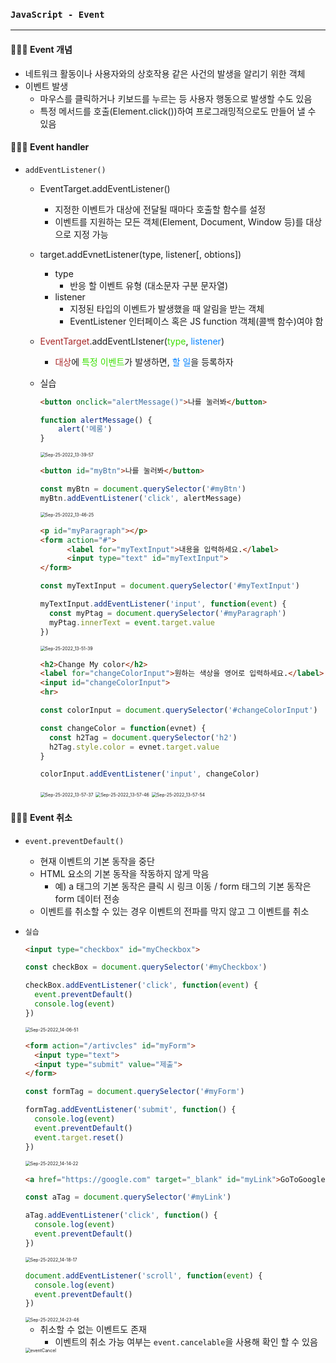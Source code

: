 ### `JavaScript - Event`

***

#### 👩🏻‍💻 Event 개념

- 네트워크 활동이나 사용자와의 상호작용 같은 사건의 발생을 알리기 위한 객체
- 이벤트 발생
  - 마우스를 클릭하거나 키보드를 누르는 등 사용자 행동으로 발생할 수도 있음
  - 특정 메서드를 호출(Element.click())하여 프로그래밍적으로도 만들어 낼 수 있음





#### 👩🏻‍💻 Event handler

- `addEventListener()`

  - EventTarget.addEventListener()

    - 지정한 이벤트가 대상에 전달될 때마다 호출할 함수를 설정
    - 이벤트를 지원하는 모든 객체(Element, Document, Window 등)를 대상으로 지정 가능

  - target.addEvnetListener(type, listener[, obtions])

    - type
      - 반응 할 이벤트 유형 (대소문자 구분 문자열)
    - listener
      - 지정된 타입의 이벤트가 발생했을 때 알림을 받는 객체
      - EventListener 인터페이스 혹은 JS function 객체(콜백 함수)여야 함

  - <span style='color: #A92727'>EventTarget</span>.addEventLIstener(<span style='color: #3ADF00'>type</span>, <span style='color: #0080FF'>listener</span>)

    - <span style='color: #A92727'>대상</span>에 <span style='color: #3ADF00'>특정 이벤트</span>가 발생하면, <span style='color: #0080FF'>할 일</span>을 등록하자

  - 실습

    ```html
    <button onclick="alertMessage()">나를 눌러봐</button>
    ```

    ```js
    function alertMessage() {
        alert('메롱') 
    }
    ```

    <img src="javascript_event.assets/Sep-25-2022_13-39-57.gif" alt="Sep-25-2022_13-39-57" style="zoom:50%;" />

    ```html
    <button id="myBtn">나를 눌러봐</button>
    ```

    ```js
    const myBtn = document.querySelector('#myBtn')
    myBtn.addEventListener('click', alertMessage)
    ```

    <img src="javascript_event.assets/Sep-25-2022_13-46-25.gif" alt="Sep-25-2022_13-46-25" style="zoom:50%;" />

    ```html
    <p id="myParagraph"></p>
    <form action="#">
          <label for="myTextInput">내용을 입력하세요.</label>
          <input type="text" id="myTextInput">
    </form>
    ```

    ```js
    const myTextInput = document.querySelector('#myTextInput')
    
    myTextInput.addEventListener('input', function(event) {
      const myPtag = document.querySelector('#myParagraph')
      myPtag.innerText = event.target.value
    })
    ```

    <img src="javascript_event.assets/Sep-25-2022_13-51-39.gif" alt="Sep-25-2022_13-51-39" style="zoom:50%;" />

    ```html
    <h2>Change My color</h2>
    <label for="changeColorInput">원하는 색상을 영어로 입력하세요.</label>
    <input id="changeColorInput">
    <hr>
    ```

    ```js
    const colorInput = document.querySelector('#changeColorInput')
    
    const changeColor = function(evnet) {
      const h2Tag = document.querySelector('h2')
      h2Tag.style.color = evnet.target.value
    }
    
    colorInput.addEventListener('input', changeColor)
    ```

    <img src="javascript_event.assets/Sep-25-2022_13-57-37.gif" alt="Sep-25-2022_13-57-37" style="zoom:50%;" />

    <img src="javascript_event.assets/Sep-25-2022_13-57-46.gif" alt="Sep-25-2022_13-57-46" style="zoom:50%;" />

    <img src="javascript_event.assets/Sep-25-2022_13-57-54.gif" alt="Sep-25-2022_13-57-54" style="zoom:50%;" />

    

    

#### 👩🏻‍💻 Event 취소

- `event.preventDefault()`

  - 현재 이벤트의 기본 동작을 중단
  - HTML 요소의 기본 동작을 작동하지 않게 막음
    - 예) a 태그의 기본 동작은 클릭 시 링크 이동 / form 태그의 기본 동작은 form 데이터 전송
  - 이벤트를 취소할 수 있는 경우 이벤트의 전파를 막지 않고 그 이벤트를 취소

- `실습`

  ```html
  <input type="checkbox" id="myCheckbox">
  ```

  ```js
  const checkBox = document.querySelector('#myCheckbox')
  
  checkBox.addEventListener('click', function(event) {
    event.preventDefault()
    console.log(event)
  })
  ```

  <img src="javascript_event.assets/Sep-25-2022_14-06-51-4082549.gif" alt="Sep-25-2022_14-06-51" style="zoom:50%;" />

  ```html
  <form action="/artivcles" id="myForm">
    <input type="text">
    <input type="submit" value="제출">
  </form>
  ```

  ```js
  const formTag = document.querySelector('#myForm')
  
  formTag.addEventListener('submit', function() {
    console.log(event)
    event.preventDefault()
    event.target.reset()
  })
  ```

  <img src="javascript_event.assets/Sep-25-2022_14-14-22.gif" alt="Sep-25-2022_14-14-22" style="zoom:50%;" />

  ```html
  <a href="https://google.com" target="_blank" id="myLink">GoToGoogle</a>
  ```

  ```js
  const aTag = document.querySelector('#myLink')
  
  aTag.addEventListener('click', function() {
    console.log(event)
    event.preventDefault()
  })
  ```

  <img src="javascript_event.assets/Sep-25-2022_14-18-17.gif" alt="Sep-25-2022_14-18-17" style="zoom:50%;" />

  ```js
  document.addEventListener('scroll', function(event) {
    console.log(event)
    event.preventDefault()
  })
  ```

  <img src="javascript_event.assets/Sep-25-2022_14-23-46.gif" alt="Sep-25-2022_14-23-46" style="zoom:50%;" />

  - 취소할 수 없는 이벤트도 존재
    - 이벤트의 취소 가능 여부는 `event.cancelable`을 사용해 확인 할 수 있음

  <img src="javascript_event.assets/eventCancel.png" alt="eventCancel" style="zoom:50%;" />

  